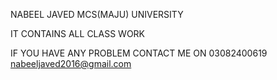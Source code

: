 NABEEL JAVED 
MCS(MAJU) UNIVERSITY

IT CONTAINS ALL CLASS WORK 

IF YOU HAVE ANY PROBLEM CONTACT ME ON 03082400619
nabeeljaved2016@gmail.com
